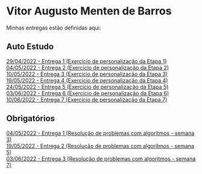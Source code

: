 # Vitor Augusto Menten de Barros
Minhas entregas estão definidas aqui:
## Auto Estudo
<a href="https://github.com/dtonavitor/modulo2_autoestudos/tree/main/03_AUT_EST_ENTREGA/Semana%201"> 29/04/2022 - Entrega 1 (Exercício de personalização da Etapa 1)</a>
<br/>
<a href="https://github.com/dtonavitor/modulo2_autoestudos/tree/main/03_AUT_EST_ENTREGA/Semana%202"> 04/05/2022 - Entrega 2 (Exercício de personalização da Etapa 2)</a>
<br/>
<a href="https://github.com/dtonavitor/modulo2_autoestudos/tree/main/03_AUT_EST_ENTREGA/Semana%203"> 10/05/2022 - Entrega 3 (Exercício de personalização da Etapa 3)</a>
<br/>
<a href="https://github.com/dtonavitor/modulo2_autoestudos/tree/main/03_AUT_EST_ENTREGA/Semana%204"> 19/05/2022 - Entrega 4 (Exercício de personalização da Etapa 4)</a>
<br/>
<a href="https://github.com/dtonavitor/modulo2_autoestudos/tree/main/03_AUT_EST_ENTREGA/Semana%205"> 24/05/2022 - Entrega 5 (Exercício de personalização da Etapa 5)</a>
<br/>
<a href="https://github.com/dtonavitor/modulo2_autoestudos/tree/main/03_AUT_EST_ENTREGA/Semana%206"> 03/06/2022 - Entrega 6 (Exercício de personalização da Etapa 6)</a>
<br/>
<a href="https://github.com/dtonavitor/modulo2_autoestudos/tree/main/03_AUT_EST_ENTREGA/Semana%207"> 10/06/2022 - Entrega 7 (Exercício de personalização da Etapa 7)</a>
## Obrigatórios
<a href="https://github.com/dtonavitor/modulo2_autoestudos/tree/main/04_AUT_EST_EX_OBRIGATORIOS/Semana%203"> 04/05/2022 - Entrega 1 (Resolução de problemas com algoritmos - semana 3)</a>
<br/>
<a href="https://github.com/dtonavitor/modulo2_autoestudos/tree/main/04_AUT_EST_EX_OBRIGATORIOS/Semana%205"> 19/05/2022 - Entrega 2 (Resolução de problemas com algoritmos - semana 5)</a>
<br/>
<a href="https://github.com/dtonavitor/modulo2_autoestudos/tree/main/04_AUT_EST_EX_OBRIGATORIOS/Semana%207"> 03/06/2022 - Entrega 3 (Resolução de problemas com algoritmos - semana 7)</a>
